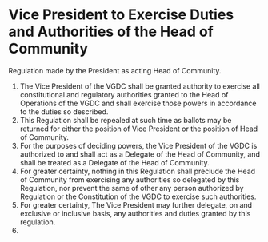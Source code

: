 # Vice President to Exercise Duties and Authorities of the Head of Community

Regulation made by the President as acting Head of Community.

1. The Vice President of the VGDC shall be granted authority to exercise all constitutional and regulatory authorities granted to the Head of Operations of the VGDC and shall exercise those powers in accordance to the duties so described.
2. This Regulation shall be repealed at such time as ballots may be returned for either the position of Vice President or the position of Head of Community.
3. For the purposes of deciding powers, the Vice President of the VGDC is authorized to and shall act as a Delegate of the Head of Community, and shall be treated as a Delegate of the Head of Community.
4. For greater certainty, nothing in this Regulation shall preclude the Head of Community from exercising any authorities so delegated by this Regulation, nor prevent the same of other any person authorized by Regulation or the Constitution of the VGDC to exercise such authorities.
5. For greater certainty, The Vice President may further delegate, on and exclusive or inclusive basis, any authorities and duties granted by this regulation.
6. 
